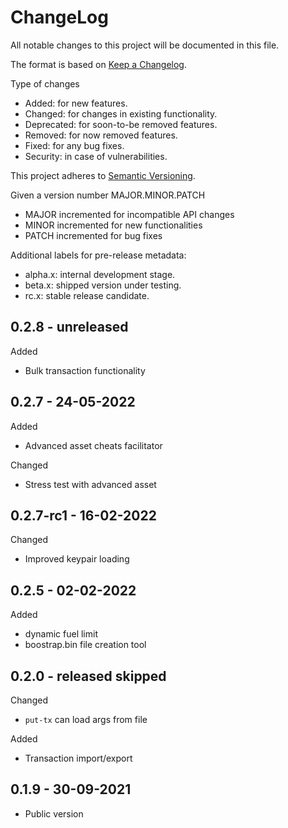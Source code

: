 ChangeLog
=========

All notable changes to this project will be documented in this file.

The format is based on [Keep a Changelog](http://keepachangelog.com).

Type of changes

* Added: for new features.
* Changed: for changes in existing functionality.
* Deprecated: for soon-to-be removed features.
* Removed: for now removed features.
* Fixed: for any bug fixes.
* Security: in case of vulnerabilities.

This project adheres to [Semantic Versioning](http://semver.org).

Given a version number MAJOR.MINOR.PATCH
* MAJOR incremented for incompatible API changes
* MINOR incremented for new functionalities
* PATCH incremented for bug fixes

Additional labels for pre-release metadata:
* alpha.x: internal development stage.
* beta.x: shipped version under testing.
* rc.x: stable release candidate.

0.2.8 - unreleased
------------------

Added
* Bulk transaction functionality

0.2.7 - 24-05-2022
------------------
Added
* Advanced asset cheats facilitator

Changed
* Stress test with advanced asset

0.2.7-rc1 - 16-02-2022
------------------
Changed
* Improved keypair loading

0.2.5 - 02-02-2022
------------------
Added
* dynamic fuel limit
* boostrap.bin file creation tool

0.2.0 - released skipped
------------------

Changed
* `put-tx` can load args from file

Added
* Transaction import/export

0.1.9 - 30-09-2021
------------------

* Public version
